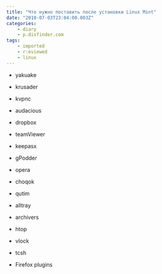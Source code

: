```yaml
---
title: "Что нужно поставить после установки Linux Mint"
date: "2010-07-03T23:04:00.003Z"
categories:
    - diary
    - p.disfinder.com
tags:
    - imported
    - r:eviewed
    - linux
---
```


- yakuake
- krusader
- kvpnc
- audacious
- dropbox
- teamViewer

- keepasx
- gPodder
- opera
- choqok
- qutim
- alltray
- archivers

- htop
- vlock
- tcsh

- Firefox plugins
